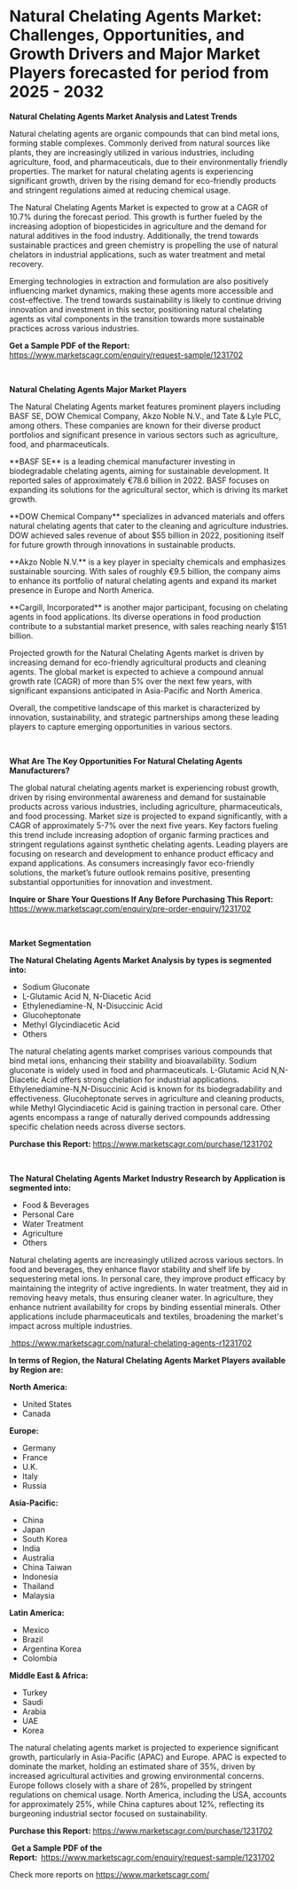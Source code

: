 <p><h1>Natural Chelating Agents Market: Challenges, Opportunities, and Growth Drivers and Major Market Players forecasted for period from 2025 - 2032</h1></p><p><strong>Natural Chelating Agents Market Analysis and Latest Trends</strong></p>
<p><p>Natural chelating agents are organic compounds that can bind metal ions, forming stable complexes. Commonly derived from natural sources like plants, they are increasingly utilized in various industries, including agriculture, food, and pharmaceuticals, due to their environmentally friendly properties. The market for natural chelating agents is experiencing significant growth, driven by the rising demand for eco-friendly products and stringent regulations aimed at reducing chemical usage.</p><p>The Natural Chelating Agents Market is expected to grow at a CAGR of 10.7% during the forecast period. This growth is further fueled by the increasing adoption of biopesticides in agriculture and the demand for natural additives in the food industry. Additionally, the trend towards sustainable practices and green chemistry is propelling the use of natural chelators in industrial applications, such as water treatment and metal recovery.</p><p>Emerging technologies in extraction and formulation are also positively influencing market dynamics, making these agents more accessible and cost-effective. The trend towards sustainability is likely to continue driving innovation and investment in this sector, positioning natural chelating agents as vital components in the transition towards more sustainable practices across various industries.</p></p>
<p><strong>Get a Sample PDF of the Report:&nbsp;</strong> <a href="https://www.marketscagr.com/enquiry/request-sample/1231702?utm_campaign=2253&utm_medium=2&utm_source=Github&utm_content=ia&utm_term=30012025&utm_id=natural-chelating-agents">https://www.marketscagr.com/enquiry/request-sample/1231702</a></p>
<p>&nbsp;</p>
<p><strong>Natural Chelating Agents Major Market Players</strong></p>
<p><p>The Natural Chelating Agents market features prominent players including BASF SE, DOW Chemical Company, Akzo Noble N.V., and Tate & Lyle PLC, among others. These companies are known for their diverse product portfolios and significant presence in various sectors such as agriculture, food, and pharmaceuticals.</p><p>**BASF SE** is a leading chemical manufacturer investing in biodegradable chelating agents, aiming for sustainable development. It reported sales of approximately €78.6 billion in 2022. BASF focuses on expanding its solutions for the agricultural sector, which is driving its market growth.</p><p>**DOW Chemical Company** specializes in advanced materials and offers natural chelating agents that cater to the cleaning and agriculture industries. DOW achieved sales revenue of about $55 billion in 2022, positioning itself for future growth through innovations in sustainable products.</p><p>**Akzo Noble N.V.** is a key player in specialty chemicals and emphasizes sustainable sourcing. With sales of roughly €9.5 billion, the company aims to enhance its portfolio of natural chelating agents and expand its market presence in Europe and North America.</p><p>**Cargill, Incorporated** is another major participant, focusing on chelating agents in food applications. Its diverse operations in food production contribute to a substantial market presence, with sales reaching nearly $151 billion.</p><p>Projected growth for the Natural Chelating Agents market is driven by increasing demand for eco-friendly agricultural products and cleaning agents. The global market is expected to achieve a compound annual growth rate (CAGR) of more than 5% over the next few years, with significant expansions anticipated in Asia-Pacific and North America.</p><p>Overall, the competitive landscape of this market is characterized by innovation, sustainability, and strategic partnerships among these leading players to capture emerging opportunities in various sectors.</p></p>
<p>&nbsp;</p>
<p><strong>What Are The Key Opportunities For Natural Chelating Agents Manufacturers?</strong></p>
<p><p>The global natural chelating agents market is experiencing robust growth, driven by rising environmental awareness and demand for sustainable products across various industries, including agriculture, pharmaceuticals, and food processing. Market size is projected to expand significantly, with a CAGR of approximately 5-7% over the next five years. Key factors fueling this trend include increasing adoption of organic farming practices and stringent regulations against synthetic chelating agents. Leading players are focusing on research and development to enhance product efficacy and expand applications. As consumers increasingly favor eco-friendly solutions, the market’s future outlook remains positive, presenting substantial opportunities for innovation and investment.</p></p>
<p><strong>Inquire or Share Your Questions If Any Before Purchasing This Report:</strong> <a href="https://www.marketscagr.com/enquiry/pre-order-enquiry/1231702?utm_campaign=2253&utm_medium=2&utm_source=Github&utm_content=ia&utm_term=30012025&utm_id=natural-chelating-agents">https://www.marketscagr.com/enquiry/pre-order-enquiry/1231702</a></p>
<p>&nbsp;</p>
<p><strong>Market Segmentation</strong></p>
<p><strong>The Natural Chelating Agents Market Analysis by types is segmented into:</strong></p>
<p><ul><li>Sodium Gluconate</li><li>L-Glutamic Acid N, N-Diacetic Acid</li><li>Ethylenediamine-N, N-Disuccinic Acid</li><li>Glucoheptonate</li><li>Methyl Glycindiacetic Acid</li><li>Others</li></ul></p>
<p><p>The natural chelating agents market comprises various compounds that bind metal ions, enhancing their stability and bioavailability. Sodium gluconate is widely used in food and pharmaceuticals. L-Glutamic Acid N,N-Diacetic Acid offers strong chelation for industrial applications. Ethylenediamine-N,N-Disuccinic Acid is known for its biodegradability and effectiveness. Glucoheptonate serves in agriculture and cleaning products, while Methyl Glycindiacetic Acid is gaining traction in personal care. Other agents encompass a range of naturally derived compounds addressing specific chelation needs across diverse sectors.</p></p>
<p><strong>Purchase this Report:&nbsp;</strong><a href="https://www.marketscagr.com/purchase/1231702?utm_campaign=2253&utm_medium=2&utm_source=Github&utm_content=ia&utm_term=30012025&utm_id=natural-chelating-agents">https://www.marketscagr.com/purchase/1231702</a></p>
<p>&nbsp;</p>
<p><strong>The Natural Chelating Agents Market Industry Research by Application is segmented into:</strong></p>
<p><ul><li>Food & Beverages</li><li>Personal Care</li><li>Water Treatment</li><li>Agriculture</li><li>Others</li></ul></p>
<p><p>Natural chelating agents are increasingly utilized across various sectors. In food and beverages, they enhance flavor stability and shelf life by sequestering metal ions. In personal care, they improve product efficacy by maintaining the integrity of active ingredients. In water treatment, they aid in removing heavy metals, thus ensuring cleaner water. In agriculture, they enhance nutrient availability for crops by binding essential minerals. Other applications include pharmaceuticals and textiles, broadening the market's impact across multiple industries.</p></p>
<p><a href="https://www.marketscagr.com/natural-chelating-agents-r1231702?utm_campaign=2253&utm_medium=2&utm_source=Github&utm_content=ia&utm_term=30012025&utm_id=natural-chelating-agents">&nbsp;https://www.marketscagr.com/natural-chelating-agents-r1231702</a></p>
<p><strong>In terms of Region, the Natural Chelating Agents Market Players available by Region are:</strong></p>
<p>
    <p> <strong> North America: </strong>
        <ul>
            <li>United States</li>
            <li>Canada</li>
        </ul>
        </p> 
    <p> <strong> Europe: </strong>
        <ul>
            <li>Germany</li>
            <li>France</li>
            <li>U.K.</li>
            <li>Italy</li>
            <li>Russia</li>
        </ul>
        </p> 
    <p> <strong> Asia-Pacific: </strong>
        <ul>
            <li>China</li>
            <li>Japan</li>
            <li>South Korea</li>
            <li>India</li>
            <li>Australia</li>
            <li>China Taiwan</li>
            <li>Indonesia</li>
            <li>Thailand</li>
            <li>Malaysia</li>
        </ul>
        </p> 
    <p> <strong> Latin America: </strong>
        <ul>
            <li>Mexico</li>
            <li>Brazil</li>
            <li>Argentina Korea</li>
            <li>Colombia</li>
        </ul>
        </p> 
    <p> <strong> Middle East & Africa: </strong>
        <ul>
            <li>Turkey</li>
            <li>Saudi</li>
            <li>Arabia</li>
            <li>UAE</li>
            <li>Korea</li>
        </ul>
    </p>
    </p>
<p><p>The natural chelating agents market is projected to experience significant growth, particularly in Asia-Pacific (APAC) and Europe. APAC is expected to dominate the market, holding an estimated share of 35%, driven by increased agricultural activities and growing environmental concerns. Europe follows closely with a share of 28%, propelled by stringent regulations on chemical usage. North America, including the USA, accounts for approximately 25%, while China captures about 12%, reflecting its burgeoning industrial sector focused on sustainability.</p></p>
<p><strong>Purchase this Report: </strong><a href="https://www.marketscagr.com/purchase/1231702?utm_campaign=2253&utm_medium=2&utm_source=Github&utm_content=ia&utm_term=30012025&utm_id=natural-chelating-agents">https://www.marketscagr.com/purchase/1231702</a></p>
<p>&nbsp;<strong>Get a Sample PDF of the Report:&nbsp;&nbsp;</strong><a href="https://www.marketscagr.com/enquiry/request-sample/1231702?utm_campaign=2253&utm_medium=2&utm_source=Github&utm_content=ia&utm_term=30012025&utm_id=natural-chelating-agents">https://www.marketscagr.com/enquiry/request-sample/1231702</a></p>
<p><strong></strong></p>
<p>Check more reports on <a href="https://www.marketscagr.com/?utm_campaign=2253&utm_medium=2&utm_source=Github&utm_content=ia&utm_term=30012025&utm_id=natural-chelating-agents">https://www.marketscagr.com/</a></p>